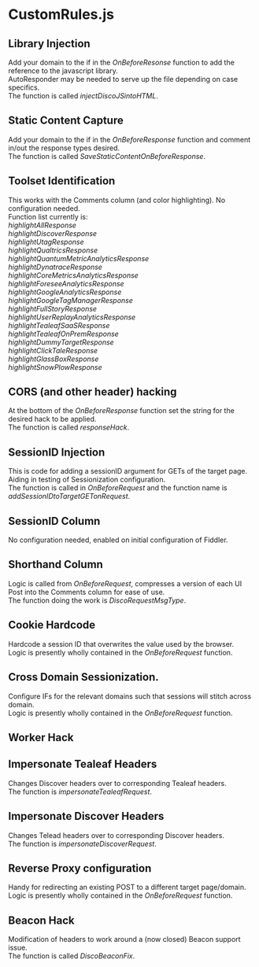 # CustomRules.js

## Library Injection
Add your domain to the if in the _OnBeforeResonse_ function to add the reference to the javascript library.</br>
AutoResponder may be needed to serve up the file depending on case specifics.</br>
The function is called _injectDiscoJSintoHTML_.

##  Static Content Capture
Add your domain to the if in the _OnBeforeResponse_ function and comment in/out the response types desired.</br>
The function is called _SaveStaticContentOnBeforeResponse_.

##  Toolset Identification
This works with the Comments column (and color highlighting).  No configuration needed.</br>
Function list currently is:</br>
_highlightAllResponse_</br>
_highlightDiscoverResponse_</br>
_highlightUtagResponse_</br>
_highlightQualtricsResponse_</br>
_highlightQuantumMetricAnalyticsResponse_</br>
_highlightDynatraceResponse_</br>
_highlightCoreMetricsAnalyticsResponse_</br>
_highlightForeseeAnalyticsResponse_</br>
_highlightGoogleAnalyticsResponse_</br>
_highlightGoogleTagManagerResponse_</br>
_highlightFullStoryResponse_</br>
_highlightUserReplayAnalyticsResponse_</br>
_highlightTealeafSaaSResponse_</br>
_highlightTealeafOnPremResponse_</br>
_highlightDummyTargetResponse_</br>
_highlightClickTaleResponse_</br>
_highlightGlassBoxResponse_</br>
_highlightSnowPlowResponse_</br>

##  CORS (and other header) hacking
At the bottom of the _OnBeforeResponse_ function set the string for the desired hack to be applied.</br>
The function is called _responseHack_.

##  SessionID Injection
This is code for adding a sessionID argument for GETs of the target page.  Aiding in testing of Sessionization configuration.</br>
The function is called in _OnBeforeRequest_ and the function name is _addSessionIDtoTargetGETonRequest_.

##  SessionID Column
No configuration needed, enabled on initial configuration of Fiddler.

##  Shorthand Column
Logic is called from _OnBeforeRequest_, compresses a version of each UI Post into the Comments column for ease of use.</br>
The function doing the work is _DiscoRequestMsgType_.

##  Cookie Hardcode
Hardcode a session ID that overwrites the value used by the browser.</br>
Logic is presently wholly contained in the _OnBeforeRequest_ function.

##  Cross Domain Sessionization.
Configure IFs for the relevant domains such that sessions will stitch across domain.</br>
Logic is presently wholly contained in the _OnBeforeRequest_ function.

##  Worker Hack

##  Impersonate Tealeaf Headers
Changes Discover headers over to corresponding Tealeaf headers.</br>
The function is _impersonateTealeafRequest_.

##  Impersonate Discover Headers
Changes Telead headers over to corresponding Discover headers.</br>
The function is _impersonateDiscoverRequest_.

## Reverse Proxy configuration
Handy for redirecting an existing POST to a different target page/domain.</br>
Logic is presently wholly contained in the _OnBeforeRequest_ function.

##  Beacon Hack
Modification of headers to work around a (now closed) Beacon support issue.</br>
The function is called _DiscoBeaconFix_.

